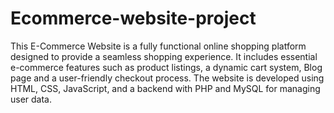 # Ecommerce-website-project

This E-Commerce Website is a fully functional online shopping platform designed to provide a seamless shopping experience. It includes essential e-commerce features such as product listings, a dynamic cart system, Blog page and a user-friendly checkout process. The website is developed using HTML, CSS, JavaScript, and a backend with PHP and MySQL for managing user data.
